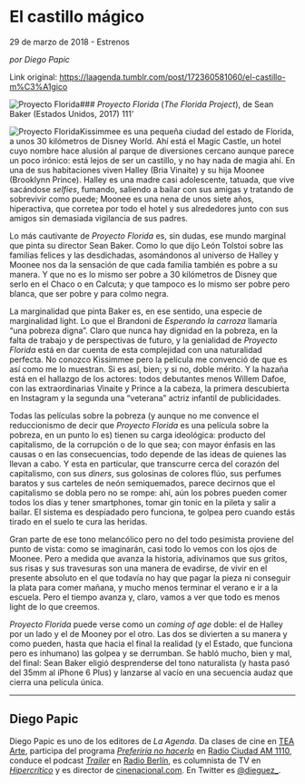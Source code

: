# El castillo mágico



29 de marzo de 2018 - Estrenos

_por Diego Papic_

Link original: https://laagenda.tumblr.com/post/172360581060/el-castillo-m%C3%A1gico

![Proyecto Florida](https://64.media.tumblr.com/c6f69e340138b0e769bf8629b9db3633/tumblr_inline_p7xz1kez5C1t6q87u_500.jpg)### *Proyecto Florida* (*The Florida Project*), de Sean Baker (Estados Unidos, 2017) 111’

![Proyecto Florida](https://64.media.tumblr.com/eff57108ed20099f359c9c7fe8bc796d/tumblr_inline_p7xz1kUXPG1t6q87u_400.jpg)Kissimmee es una pequeña ciudad del estado de Florida, a unos 30 kilómetros de Disney World. Ahí está el Magic Castle, un hotel cuyo nombre hace alusión al parque de diversiones cercano aunque parece un poco irónico: está lejos de ser un castillo, y no hay nada de magia ahí. En una de sus habitaciones viven Halley (Bria Vinaite) y su hija Moonee (Brooklynn Prince). Halley es una madre casi adolescente, tatuada, que vive sacándose *selfies*, fumando, saliendo a bailar con sus amigas y tratando de sobrevivir como puede; Moonee es una nena de unos siete años, hiperactiva, que corretea por todo el hotel y sus alrededores junto con sus amigos sin demasiada vigilancia de sus padres.

Lo más cautivante de *Proyecto Florida* es, sin dudas, ese mundo marginal que pinta su director Sean Baker. Como lo que dijo León Tolstoi sobre las familias felices y las desdichadas, asomándonos al universo de Halley y Moonee nos da la sensación de que cada familia también es pobre a su manera. Y que no es lo mismo ser pobre a 30 kilómetros de Disney que serlo en el Chaco o en Calcuta; y que tampoco es lo mismo ser pobre pero blanca, que ser pobre y para colmo negra.

La marginalidad que pinta Baker es, en ese sentido, una especie de marginalidad light. Lo que el Brandoni de *Esperando la carroza* llamaría “una pobreza digna”. Claro que nunca hay dignidad en la pobreza, en la falta de trabajo y de perspectivas de futuro, y la genialidad de *Proyecto Florida* está en dar cuenta de esta complejidad con una naturalidad perfecta. No conozco Kissimmee pero la película me convenció de que es así como me lo muestran. Si es así, bien; y si no, doble mérito. Y la hazaña está en el hallazgo de los actores: todos debutantes menos Willem Dafoe, con las extraordinarias Vinaite y Prince a la cabeza, la primera descubierta en Instagram y la segunda una “veterana” actriz infantil de publicidades.

Todas las películas sobre la pobreza (y aunque no me convence el reduccionismo de decir que *Proyecto Florida* es una película sobre la pobreza, en un punto lo es) tienen su carga ideológica: producto del capitalismo, de la corrupción o de lo que sea; con mayor énfasis en las causas o en las consecuencias, todo depende de las ideas de quienes las llevan a cabo. Y esta en particular, que transcurre cerca del corazón del capitalismo, con sus *diners*, sus golosinas de colores flúo, sus perfumes baratos y sus carteles de neón semiquemados, parece decirnos que el capitalismo se dobla pero no se rompe: ahí, aún los pobres pueden comer todos los días y tener smartphones, tomar gin tonic en la pileta y salir a bailar. El sistema es despiadado pero funciona, te golpea pero cuando estás tirado en el suelo te cura las heridas.

Gran parte de ese tono melancólico pero no del todo pesimista proviene del punto de vista: como se imaginarán, casi todo lo vemos con los ojos de Moonee. Pero a medida que avanza la historia, adivinamos que sus gritos, sus risas y sus travesuras son una manera de evadirse, de vivir en el presente absoluto en el que todavía no hay que pagar la pieza ni conseguir la plata para comer mañana, y mucho menos terminar el verano e ir a la escuela. Pero el tiempo avanza y, claro, vamos a ver que todo es menos light de lo que creemos.

*Proyecto Florida* puede verse como un *coming of age* doble: el de Halley por un lado y el de Mooney por el otro. Las dos se divierten a su manera y como pueden, hasta que hacia el final la realidad (y el Estado, que funciona pero es inhumano) las golpea y se derrumban. Se habló mucho, bien y mal, del final: Sean Baker eligió desprenderse del tono naturalista (y hasta pasó del 35mm al iPhone 6 Plus) y lanzarse al vacío en una secuencia audaz que cierra una película única.

  




---

 Diego Papic
------------

 Diego Papic es uno de los editores de *La Agenda*. Da clases de cine en [TEA Arte](http://tea-arte.com.ar/), participa del programa *[Preferiría no hacerlo](http://preferiria-no-hacerlo.tumblr.com/)* en [Radio Ciudad AM 1110](http://www.buenosaires.gob.ar/radiociudad), conduce el podcast *[Trailer](http://www.radioberlin.com.ar/programas/trailer)* en [Radio Berlín](http://www.radioberlin.com.ar/), es columnista de TV en *[Hipercrítico](http://hipercritico.com/)* y es director de [cinenacional.com](http://www.cinenacional.com/). En Twitter es [@dieguez\_](https://twitter.com/dieguez_). 

